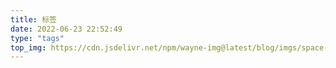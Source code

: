 ```yaml
---
title: 标签
date: 2022-06-23 22:52:49
type: "tags"
top_img: https://cdn.jsdelivr.net/npm/wayne-img@latest/blog/imgs/space-g9b0bacdf3_1920.jpg
---
```

